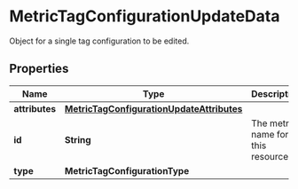 

# MetricTagConfigurationUpdateData

Object for a single tag configuration to be edited.
## Properties

Name | Type | Description | Notes
------------ | ------------- | ------------- | -------------
**attributes** | [**MetricTagConfigurationUpdateAttributes**](MetricTagConfigurationUpdateAttributes.md) |  |  [optional]
**id** | **String** | The metric name for this resource. | 
**type** | **MetricTagConfigurationType** |  | 



